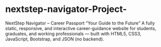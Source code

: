 # nextstep-navigator-Project-
NextStep Navigator – Career Passport  “Your Guide to the Future”  A fully static, responsive, and interactive career-guidance website for students, graduates, and working professionals — built with HTML5, CSS3, JavaScript, Bootstrap, and JSON (no backend).
